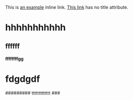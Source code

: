 This is [an example](http://example.com/ "Title") inline link.
[This link](http://example.net/) has no title attribute.

hhhhhhhhhhh
===========

ffffff
-------

#### ffffffffgg
# fdgdgdf
######### ttttttttttttt ###

